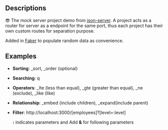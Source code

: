 ## Descriptions

😎 The mock server project demo from [json-server](https://github.com/typicode/json-server). A project acts as a router for server as a endpoint for the same port, thus each project has their own custom routes for separation purpose.

Added in [Faker](https://github.com/marak/Faker.js/) to populate random data as convenience.

## Examples
- **Sorting**: _sort, _order (optional)
- **Searching**: q
- **Operators**: _lte (less than equal), _gte (greater than equal), _ne (exclude), _like (like)
- **Relationship**: _embed (include children), _expand(include parent)
- **Filter**: http://localhost:3000/[employees]?[level=:level]

  **\:** indicates parameters and
  Add **&** for following parameters
